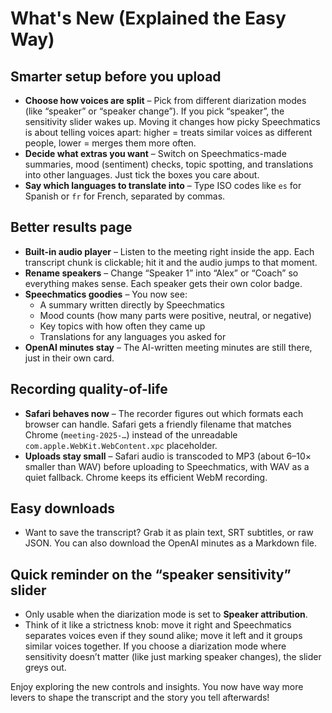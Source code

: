 # What's New (Explained the Easy Way)

## Smarter setup before you upload
- **Choose how voices are split** – Pick from different diarization modes (like “speaker” or “speaker change”). If you pick “speaker”, the sensitivity slider wakes up. Moving it changes how picky Speechmatics is about telling voices apart: higher = treats similar voices as different people, lower = merges them more often.
- **Decide what extras you want** – Switch on Speechmatics-made summaries, mood (sentiment) checks, topic spotting, and translations into other languages. Just tick the boxes you care about.
- **Say which languages to translate into** – Type ISO codes like `es` for Spanish or `fr` for French, separated by commas.

## Better results page
- **Built-in audio player** – Listen to the meeting right inside the app. Each transcript chunk is clickable; hit it and the audio jumps to that moment.
- **Rename speakers** – Change “Speaker 1” into “Alex” or “Coach” so everything makes sense. Each speaker gets their own color badge.
- **Speechmatics goodies** – You now see:
  - A summary written directly by Speechmatics
  - Mood counts (how many parts were positive, neutral, or negative)
  - Key topics with how often they came up
  - Translations for any languages you asked for
- **OpenAI minutes stay** – The AI-written meeting minutes are still there, just in their own card.

## Recording quality-of-life
- **Safari behaves now** – The recorder figures out which formats each browser can handle. Safari gets a friendly filename that matches Chrome (`meeting-2025-…`) instead of the unreadable `com.apple.WebKit.WebContent.xpc` placeholder.
- **Uploads stay small** – Safari audio is transcoded to MP3 (about 6–10× smaller than WAV) before uploading to Speechmatics, with WAV as a quiet fallback. Chrome keeps its efficient WebM recording.

## Easy downloads
- Want to save the transcript? Grab it as plain text, SRT subtitles, or raw JSON. You can also download the OpenAI minutes as a Markdown file.

## Quick reminder on the “speaker sensitivity” slider
- Only usable when the diarization mode is set to **Speaker attribution**.
- Think of it like a strictness knob: move it right and Speechmatics separates voices even if they sound alike; move it left and it groups similar voices together. If you choose a diarization mode where sensitivity doesn’t matter (like just marking speaker changes), the slider greys out.

Enjoy exploring the new controls and insights. You now have way more levers to shape the transcript and the story you tell afterwards!
